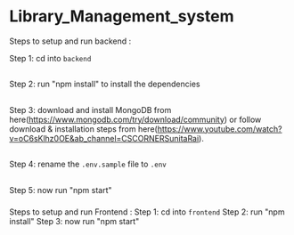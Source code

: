 # Library_Management_system
Steps to setup and run backend :

Step 1: cd into `backend`
##
Step 2: run "npm install" to install the dependencies
##
Step 3: download and install MongoDB from here(https://www.mongodb.com/try/download/community) or follow download & installation steps from
here(https://www.youtube.com/watch?v=oC6sKlhz0OE&ab_channel=CSCORNERSunitaRai).
##
Step 4: rename the `.env.sample` file to `.env`
##
Step 5: now run "npm start"


###

Steps to setup and run Frontend :
Step 1: cd into `frontend`
Step 2: run "npm install"
Step 3: now run "npm start"
